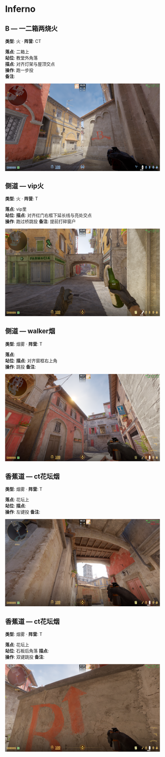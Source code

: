 # Inferno


## B — 一二箱两烧火
**类型**: 火  ·  **阵营**: CT

**落点**: 二箱上  
**站位**: 教堂外角落  
**描点**: 对齐灯架与屋顶交点  
**操作**: 跑一步投  
**备注**: 

![准星](../assets/730_20250924225434_1.png)

## 侧道 — vip火
**类型**: 火  ·  **阵营**: T

**落点**: vip里  
**站位**: 
**描点**: 对齐红门右框下延长线与亮处交点  
**操作**: 跑过桥跳投
**备注**: 提前打碎窗户

![准星](../assets/730_20250924224523_1.png)

## 侧道 — walker烟
**类型**: 烟雾  ·  **阵营**: T

**落点**:   
**站位**: 
**描点**: 对齐窗框右上角  
**操作**: 跳投
**备注**: 

![准星](../assets/730_20250924224546_1.png)

## 香蕉道 — ct花坛烟
**类型**: 烟雾  ·  **阵营**: T

**落点**: 花坛上  
**站位**: 
**描点**:   
**操作**: 左键投
**备注**: 

![准星](../assets/730_20250924224652_1.png)

## 香蕉道 — ct花坛烟
**类型**: 烟雾  ·  **阵营**: T

**落点**: 花坛上  
**站位**: 石板后角落
**描点**:   
**操作**: 双键跳投
**备注**: 

![准星](../assets/730_20250924224709_1.png)
